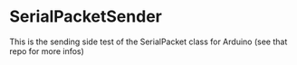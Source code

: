 # SerialPacketSender
This is the sending side test of the SerialPacket class for Arduino (see that repo for more infos)
